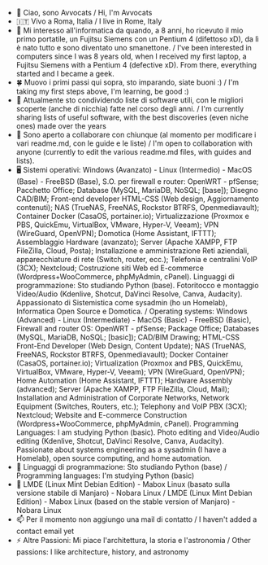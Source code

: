 - 👋 Ciao, sono Avvocats / Hi, I'm Avvocats
-  🇮🇹 Vivo a Roma, Italia / I live in Rome, Italy
- 👀 Mi interesso all'informatica da quando, a 8 anni, ho ricevuto il mio primo portatile, un Fujitsu Siemens con un Pentium 4 (difettoso xD), da lì è nato tutto e sono diventato uno smanettone. / I've been interested in computers since I was 8 years old, when I received my first laptop, a Fujitsu Siemens with a Pentium 4 (defective xD). From there, everything started and I became a geek.
- 🍀 Muovo i primi passi qui sopra, sto imparando, siate buoni :) / I'm taking my first steps above, I'm learning, be good :)
- 💾 Attualmente sto condividendo liste di software utili, con le migliori scoperte (anche di nicchia) fatte nel corso degli anni. / I'm currently sharing lists of useful software, with the best discoveries (even niche ones) made over the years
- 🤝 Sono aperto a collaborare con chiunque (al momento per modificare i vari readme.md, con le guide e le liste) / I'm open to collaboration with anyone (currently to edit the various readme.md files, with guides and lists).
- 🖥️ Sistemi operativi: Windows (Avanzato) - Linux (Intermedio) - MacOS (Base) - FreeBSD (Base), S.O. per firewall e router: OpenWRT - pfSense; 
Pacchetto Office; Database (MySQL, MariaDB, NoSQL; [base]); Disegno CAD/BIM; Front-end developer HTML-CSS (Web design, Aggiornamento contenuti);
NAS (TrueNAS, FreeNAS, Rockstor BTRFS, Openmediavault); Container Docker (CasaOS, portainer.io);
Virtualizzazione (Proxmox e PBS, QuickEmu, VirtualBox, VMware, Hyper-V, Veeam); VPN (WireGuard, OpenVPN); Domotica (Home Assistant, IFTTT);
Assemblaggio Hardware (avanzato); Server (Apache XAMPP, FTP FileZilla, Cloud, Posta); Installazione e amministrazione Reti aziendali, apparecchiature di rete (Switch, router, ecc.);
Telefonia e centralini VoIP (3CX); Nextcloud; Costruzione siti Web ed E-commerce (Wordpress+WooCommerce, phpMyAdmin, cPanel).
Linguaggi di programmazione: Sto studiando Python (base).
Fotoritocco e montaggio Video/Audio (Kdenlive, Shotcut, DaVinci Resolve, Canva, Audacity).
Appassionato di Sistemistica come sysadmin (ho un Homelab), Informatica Open Source e Domotica. / Operating systems: Windows (Advanced) - Linux (Intermediate) - MacOS (Basic) - FreeBSD (Basic), Firewall and router OS: OpenWRT - pfSense; Package Office; Databases (MySQL, MariaDB, NoSQL; [basic]); CAD/BIM Drawing; HTML-CSS Front-End Developer (Web Design, Content Update); NAS (TrueNAS, FreeNAS, Rockstor BTRFS, Openmediavault); Docker Container (CasaOS, portainer.io); Virtualization (Proxmox and PBS, QuickEmu, VirtualBox, VMware, Hyper-V, Veeam); VPN (WireGuard, OpenVPN); Home Automation (Home Assistant, IFTTT); Hardware Assembly (advanced); Server (Apache XAMPP, FTP FileZilla, Cloud, Mail); Installation and Administration of Corporate Networks, Network Equipment (Switches, Routers, etc.); Telephony and VoIP PBX (3CX); Nextcloud; Website and E-commerce Construction (Wordpress+WooCommerce, phpMyAdmin, cPanel). Programming Languages: I am studying Python (basic). Photo editing and Video/Audio editing (Kdenlive, Shotcut, DaVinci Resolve, Canva, Audacity). Passionate about systems engineering as a sysadmin (I have a Homelab), open source computing, and home automation.
- 🐍 Linguaggi di programmazione: Sto studiando Python (base) / Programming languages: I'm studying Python (basic)
- 🐧 LMDE (Linux Mint Debian Edition) - Mabox Linux (basato sulla versione stabile di Manjaro) - Nobara Linux / LMDE (Linux Mint Debian Edition) - Mabox Linux (based on the stable version of Manjaro) - Nobara Linux
- 📫 Per il momento non aggiungo una mail di contatto / I haven't added a contact email yet
- ⚡ Altre Passioni: Mi piace l'architettura, la storia e l'astronomia / Other passions: I like architecture, history, and astronomy

<!---
Avvocats/Avvocats is a ✨ special ✨ repository because its `README.md` (this file) appears on your GitHub profile.
You can click the Preview link to take a look at your changes.
--->
